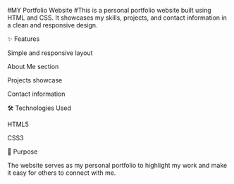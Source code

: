 #MY Portfolio Website
#This is a personal portfolio website built using HTML and CSS.
It showcases my skills, projects, and contact information in a clean and responsive design.

✨ Features

Simple and responsive layout

About Me section

Projects showcase

Contact information

🛠️ Technologies Used

HTML5

CSS3

📌 Purpose

The website serves as my personal portfolio to highlight my work and make it easy for others to connect with me.
